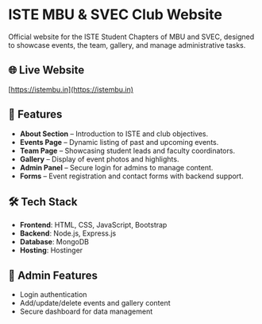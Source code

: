 # ISTE MBU & SVEC Club Website

Official website for the ISTE Student Chapters of MBU and SVEC, designed to showcase events, the team, gallery, and manage administrative tasks.

## 🌐 Live Website
[https://istembu.in](https://istembu.in)

## 🚀 Features
- **About Section** – Introduction to ISTE and club objectives.
- **Events Page** – Dynamic listing of past and upcoming events.
- **Team Page** – Showcasing student leads and faculty coordinators.
- **Gallery** – Display of event photos and highlights.
- **Admin Panel** – Secure login for admins to manage content.
- **Forms** – Event registration and contact forms with backend support.

## 🛠️ Tech Stack
- **Frontend**: HTML, CSS, JavaScript, Bootstrap
- **Backend**: Node.js, Express.js
- **Database**: MongoDB
- **Hosting**: Hostinger

## 🔐 Admin Features
- Login authentication
- Add/update/delete events and gallery content
- Secure dashboard for data management

